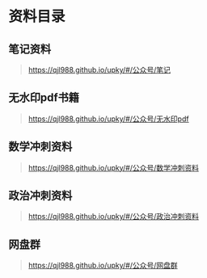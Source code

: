 # 资料目录

## 笔记资料
> https://qjl988.github.io/upky/#/公众号/笔记

## 无水印pdf书籍
> https://qjl988.github.io/upky/#/公众号/无水印pdf

## 数学冲刺资料

> https://qjl988.github.io/upky/#/公众号/数学冲刺资料

## 政治冲刺资料

> https://qjl988.github.io/upky/#/公众号/政治冲刺资料



## 网盘群
> https://qjl988.github.io/upky/#/公众号/网盘群

